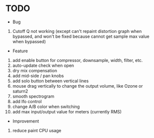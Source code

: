 # TODO

- Bug

1. Cutoff Q not working
(except can't repaint distortion graph when bypassed, and won't be fixed because cannot get sample max value when bypassed)

- Feature

1. add enable button for compressor, downsample, width, filter, etc.
2. auto-update check when open
3. dry mix compensation
4. add mid-side / pan knobs
5. add solo button between vertical lines
6. mouse drag vertically to change the output volume, like Ozone or saturn2
7. smooth spectrogram
8. add lfo control
9. change A/B color when switching
10. add max input/output value for meters (currently RMS)

- Improvement

1. reduce paint CPU usage
